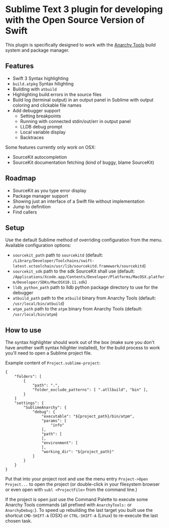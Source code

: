 # Sublime Text 3 plugin for developing with the Open Source Version of Swift

This plugin is specifically designed to work with the [Anarchy Tools](http://anarchytools.org) build system and package manager.

## Features

- Swift 3 Syntax highlighting
- `build.atpkg` Syntax hilighting
- Building with `atbuild`
- Highlighting build errors in the source files
- Build log (terminal output) in an output panel in Sublime with output coloring and clickable file names
- Add debugger support
    - Setting breakpoints
    - Running with connected stdin/out/err in output panel
    - LLDB debug prompt
    - Local variable display
    - Backtraces

Some features currently only work on OSX:

- SourceKit autocompletion
- SourceKit documentation fetching (kind of buggy, blame SourceKit)

## Roadmap

- SourceKit as you type error display
- Package manager support
- Showing just an interface of a Swift file without implementation
- Jump to definition
- Find callers

## Setup

Use the default Sublime method of overriding configuration from the menu.
Available configuration options:

- `sourcekit_path` path to `sourcekitd` (default: `/Library/Developer/Toolchains/swift-latest.xctoolchain/usr/lib/sourcekitd.framework/sourcekitd`)
- `sourcekit_sdk` path to the sdk SourceKit shall use (default: `/Applications/Xcode.app/Contents/Developer/Platforms/MacOSX.platform/Developer/SDKs/MacOSX10.11.sdk`)
- `lldb_python_path` path to lldb python package directory to use for the debugger
- `atbuild_path` path to the `atbuild` binary from Anarchy Tools (default: `/usr/local/bin/atbuild`)
- `atpm_path` path to the `atpm` binary from Anarchy Tools (default: `/usr/local/bin/atpm`)

## How to use

The syntax highlighter should work out of the box (make sure you don't have another swift syntax hilighter installed), for the build process to work you'll need to open a Sublime project file.

Example content of `Project.sublime-project`:

```
{
	"folders": [
		{
			"path": ".",
			"folder_exclude_patterns": [ ".atllbuild", "bin" ],
		}
	]
	"settings": {
		"SublimeAnarchy": {
			"debug": {
				"executable": "${project_path}/bin/atpm",
				"params": [
					"info"
				],
				"path": [
				],
				"environment": [
				],
				"working_dir": "${project_path}"
			}
		}
	}
}
```

Put that into your project root and use the menu entry `Project->Open Project...` to open the project (or double-click in your filesystem browser or even open with `subl <ProjectFile>` from the command line.)

If the project is open just use the Command Palette to execute some Anarchy Tools commands (all prefixed with `AnarchyTools:` or `AnarchyDebug:`). To speed up rebuilding the last target you built use the shortcut `CMD-SHIFT-A` (OSX) or `CTRL-SHIFT-A` (Linux) to re-execute the last chosen task.
